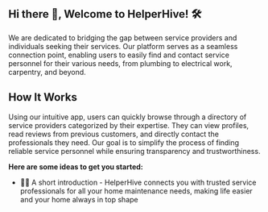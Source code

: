 ## Hi there 👋, Welcome to HelperHive! 🛠️

We are dedicated to bridging the gap between service providers and individuals seeking their services. Our platform serves as a seamless connection point, enabling users to easily find and contact service personnel for their various needs, from plumbing to electrical work, carpentry, and beyond.

## How It Works
Using our intuitive app, users can quickly browse through a directory of service providers categorized by their expertise. They can view profiles, read reviews from previous customers, and directly contact the professionals they need. Our goal is to simplify the process of finding reliable service personnel while ensuring transparency and trustworthiness.

**Here are some ideas to get you started:**

- 🙋‍♀️ A short introduction - HelperHive connects you with trusted service professionals for all your home maintenance needs, making life easier and your home always in top shape


